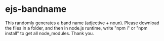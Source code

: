 # ejs-bandname
This randomly generates a band name (adjective + noun).  Please download the files in a folder, and then in node.js runtime, write "npm i" or "npm install" to get all node_modules. Thank you.
